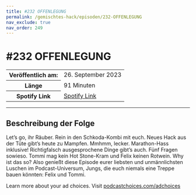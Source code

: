 ```yaml
---
title: #232 OFFENLEGUNG
permalink: /gemischtes-hack/episoden/232-OFFENLEGUNG
nav_exclude: true
nav_order: 249
---
```


# #232 OFFENLEGUNG
<table class="resp-table dcf-table dcf-table-responsive dcf-table-bordered dcf-table-striped dcf-w-100%">
                    <tbody>
                        <tr>
                            <th scope="row">Veröffentlich am:</th>
                            <td data-label="Veröffentlich am:">26. September 2023</td>
                        </tr>
                        <tr>
                            <th scope="row">Länge </th>
                            <td data-label="Länge ">91 Minuten</td>
                        </tr><tr>
                                <th scope="row">Spotify Link</th>
                                <td data-label="Spotify Link"><a href="https://open.spotify.com/episode/5ZbfrYMYeoYTSnGgd0c0qZ">Spotify Link</a></td>
                            </tr></tbody>
                </table>

***

## Beschreibung der Folge

<div>
<p>Let’s go, ihr Räuber. Rein in den Schkoda-Kombi mit euch. Neues Hack aus der Tüte gibt’s heute zu Mampfen. Mmhmm, lecker. Marathon-Hass inklusive! Richtigfalsch ausgesprochene Dinge gibt’s auch. Fünf Fragen sowieso. Tommi mag kein Hot Stone-Kram und Felix keinen Rotwein. Why ist das so? Also genießt diese Episode eurer liebsten und unmännlichsten Luschen im Podcast-Universum, Jungs, die euch niemals eine Treppe bauen könnten: Felix und Tommi.</p><p> </p><p>Learn more about your ad choices. Visit <a href="https://podcastchoices.com/adchoices" rel="nofollow">podcastchoices.com/adchoices</a></p>  
</div>


